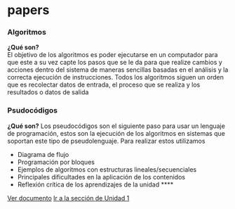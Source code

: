 # papers
### Algoritmos

**¿Qué son?**  
El objetivo de los algoritmos es poder ejecutarse en un computador para que 
este a su vez capte los pasos que se le da para que realize cambios y acciones
dentro del sistema de maneras sencillas basadas en el análisis y la correcta 
ejecución de instrucciones.
Todos los algoritmos siguen un orden que es recolectar datos de entrada, el 
proceso que se realiza y los resultados o datos de salida

### Psudocódigos
**¿Qué son?**
Los pseudocódigos son el siguiente paso para usar un lenguaje de programación, estos
son la ejecución de los algoritmos en sistemas que soportan este tipo de pseudolenguaje.
Para realizar estos utilizamos 
- Diagrama de flujo  
- Programación por bloques  
- Ejemplos de algoritmos con estructuras lineales/secuenciales  
- Principales dificultades en la aplicación de los contenidos  
- Reflexión crítica de los aprendizajes de la unidad ****


[Ver documento](docs/manual.md)
[Ir a la sección de Unidad 1](#unidad-1)
